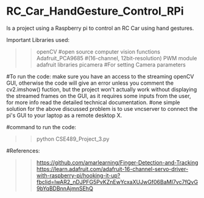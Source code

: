# RC_Car_HandGesture_Control_RPi
Is a project using a Raspberry pi to control an RC Car using hand gestures.

Important Libraries used:
>> openCV               #open source computer vision functions
>> Adafruit_PCA9685     #(16-channel, 12bit-resolution) PWM module adafruit libraries
>> picamera             #For setting Camera parameters



#To run the code: make sure you have an access to the streaming openCV GUI, otherwise the code will give an error unless you comment the cv2.imshow() fuction, but the project won't actually work without displaying the streamed frames on the GUI, as it requires some inputs from the user, for more info read the detailed technical documentation.
#one simple solution for the above discussed problem is to use vncserver to connect the pi's GUI to your laptop as a remote desktop X.

#command to run the code:
>> python CSE489_Project_3.py


#References:
>> https://github.com/amarlearning/Finger-Detection-and-Tracking
>> https://learn.adafruit.com/adafruit-16-channel-servo-driver-with-raspberry-pi/hooking-it-up?fbclid=IwAR2_nDJPFG5PvKZnEwYcxaXUJwGf06BaMI7vc7fQvG9bYqBDBnnAjmnSEhQ
